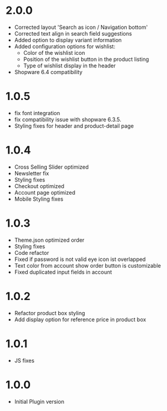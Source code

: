 # 2.0.0
- Corrected layout 'Search as icon / Navigation bottom'
- Corrected text align in search field suggestions
- Added option to display variant information
- Added configuration options for wishlist:
    - Color of the wishlist icon
    - Position of the wishlist button in the product listing
    - Type of wishlist display in the header
- Shopware 6.4 compatibility


# 1.0.5
- fix font integration
- fix compatibility issue with shopware 6.3.5.
- Styling fixes for header and product-detail page

# 1.0.4
- Cross Selling Slider optimized
- Newsletter fix
- Styling fixes
- Checkout optimized
- Account page optimized
- Mobile Styling fixes

# 1.0.3
- Theme.json optimized order
- Styling fixes
- Code refactor
- Fixed if password is not valid eye icon ist overlapped
- Text color from account show order button is customizable
- Fixed duplicated input fields in account 

# 1.0.2
- Refactor product box styling
- Add display option for reference price in product box 

# 1.0.1
- JS fixes

# 1.0.0
- Initial Plugin version
